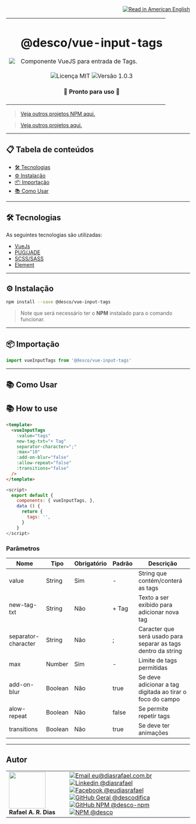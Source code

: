 <div align="right">
  <a href="README.US.md">
    <img alt="Read in American English" src="https://img.shields.io/static/v1?label=&message=🇺🇸 Read in American English&color=red&style=for-the-badge" />
  </a>
</div>

<table>
  <tr>
    <td><img src="https://i.ibb.co/q987VGF/Design-sem-nome-3.png"></td>
    <td>  
      <h1>@desco/vue-input-tags</h1>
      Componente VueJS para entrada de Tags.
      <br /><br />
      <div align="center">
        <img alt="Licença MIT" src="https://img.shields.io/static/v1?label=Licença&message=MIT&color=green&style=for-the-badge">
        <img alt="Versão 1.0.3" src="https://img.shields.io/static/v1?label=Versão&message=1.0.3&color=blue&style=for-the-badge">
      </div>
      <h4 align="center"> 
        🚀 Pronto para uso 🚀
      </h4>
    </td>
  </tr>
</table>

> <a href="https://github.com/desco-npm" target="_blank">Veja outros projetos NPM aqui.</a>

> <a href="https://github.com/descoifica" target="_blank">Veja outros projetos aqui.</a>

---

## 📋 Tabela de conteúdos

* [🛠️ Tecnologias](#Tecnologias)
* [⚙️ Instalação](#Instalação)
* [📦 Importação](#Importação)
* [📚 Como Usar](#Como-Usar)

---

## 🛠️ Tecnologias

As seguintes tecnologias são utilizadas:

* [VueJs](https://vuejs.org/)
* [PUG/JADE](https://pugjs.org)
* [SCSS/SASS](https://sass-lang.com)
* [Element](https://element.eleme.io)

---

<a name="Instalação"></a>

## ⚙️ Instalação

```bash
npm install --save @desco/vue-input-tags
```

> Note que será necessário ter o **NPM** instalado para o comando funcionar.

---

<a name="Importação"></a>

## 📦 Importação

```js
import vueInputTags from '@desco/vue-input-tags'
```

---

<a name="Como-Usar"></a>

## 📚 Como Usar

## 📚 How to use

```html
<template>
  <vueInputTags
    :value="tags"
    new-tag-txt="+ Tag"
    separator-character=";"
    :max="10"
    :add-on-blur="false"
    :allow-repeat="false"
    :transitions="false"
  />
</template>
```

```js
<script>
  export default {
    components: { vueInputTags, },
    data () {
      return {
        tags: '',
      }
    }
</script>
```

### Parâmetros

| Nome | Tipo | Obrigatório | Padrão | Descrição |
|---|---|---|---|---|
| value | String | Sim | - | String que contém/conterá as tags |
| new-tag-txt | String | Não | + Tag | Texto a ser exibido para adicionar nova tag |
| separator-character | String | Não | ; | Caracter que será usado para separar as tags dentro da string|
| max | Number | Sim | - | Limite de tags permitidas |
add-on-blur | Boolean | Não | true | Se deve adicionar a tag digitada ao tirar o foco do campo |
alow-repeat | Boolean | Não | false | Se permite repetir tags |
transitions | Boolean | Não | true | Se deve ter animações |

---

## Autor

<table>
  <tr>
    <td width="150px">
      <img src="https://scontent.fsdu1-1.fna.fbcdn.net/v/t1.0-9/539886_235546170253505_5977326689811409130_n.jpg?_nc_cat=106&ccb=3&_nc_sid=174925&_nc_eui2=AeGgFWn_fWInwRkTo3mHSP993TbQ0TzG0Y3dNtDRPMbRjS-eZL1tr4I5maqz6O-jva9qWnIxKOsD3UtSm9CTeCys&_nc_ohc=Qw6NaDGrtIgAX9uFF2c&_nc_ht=scontent.fsdu1-1.fna&oh=5ebac9874d7a24e157c8c99fd965c2a4&oe=606539CE" width="100px;" alt=""/>
      <b>Rafael A. R. Dias</b>
    </td>
    <td>  
      <a href="mailto:eu@diasrafael.com.br" target="_blank" >
        <img alt="Email eu@diasrafael.com.br" src="https://img.shields.io/static/v1?label=Email&message=eu@diasrafael.com.br&color=red&logo=gmail&style=for-the-badge">
      </a>
      <a href="https://www.linkedin.com/in/diasrafael/" target="_blank">
        <img alt="Linkedin @diasrafael" src="https://img.shields.io/static/v1?label=Linkedin&message=@diasrafael&color=blue&logo=linkedin&style=for-the-badge">
      </a>
      <a href="https://www.facebook.com/eudiasrafael" target="_blank">
        <img alt="Facebook @eudiasrafael" src="https://img.shields.io/static/v1?label=Facebook&message=@eudiasrafael&color=blue&logo=facebook&style=for-the-badge">
      </a>
      <a href="https://github.com/descodifica" target="_blank">
        <img alt="GitHub Geral @descodifica" src="https://img.shields.io/static/v1?label=GitHub Geral&message=@descodifica&color=black&logo=github&style=for-the-badge">
      </a>
      <a href="https://github.com/desco-npm" target="_blank">
        <img alt="GitHub NPM @desco-npm" src="https://img.shields.io/static/v1?label=GitHub NPM&message=@desco-npm&color=black&logo=github&style=for-the-badge">
      </a>
      <a href="https://www.npmjs.com/org/desco" target="_blank">
        <img alt="NPM @desco" src="https://img.shields.io/static/v1?label=NPM&message=@desco&color=red&logo=npm&style=for-the-badge">
      </a>
    </td>
  </tr>
</table>